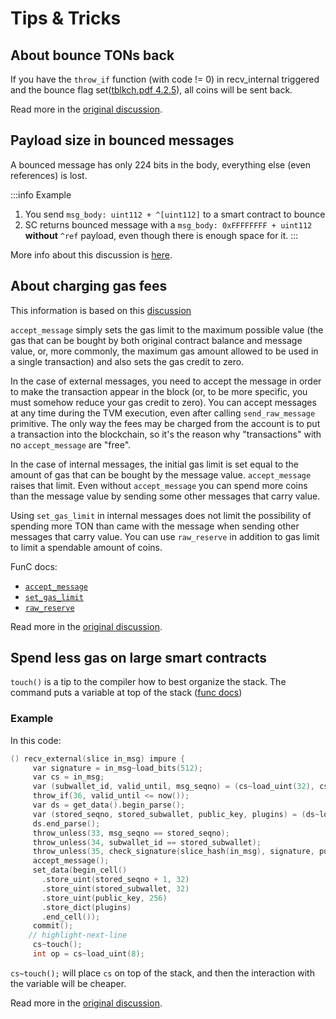 # Tips & Tricks

## About bounce TONs back

If you have the `throw_if` function (with code != 0) in recv_internal triggered and the bounce flag
set([tblkch.pdf 4.2.5](https://newton-blockchain.github.io/tblkch.pdf)), all coins will be sent back.

Read more in the [original discussion](https://t.me/tondev/44958).

## Payload size in bounced messages

A bounced message has only 224 bits in the body, everything else (even references) is lost.

:::info Example

1. You send `msg_body: uint112 + ^[uint112]` to a smart contract to bounce
2. SC returns bounced message with a `msg_body: 0xFFFFFFFF + uint112` **without** `^ref` payload, even though there is
   enough space for it.
:::

More info about this discussion is [here](https://t.me/tondev_eng/11201).

## About charging gas fees

This information is based on this [discussion](https://github.com/DKeysil/awesome-ton-smart-contracts/issues/1)

`accept_message` simply sets the gas limit to the maximum possible value (the gas that can be bought by both original
contract balance and message value, or, more commonly, the maximum gas amount allowed to be used in a single transaction) and
also sets the gas credit to zero.

In the case of external messages, you need to accept the message in order to make the transaction appear in the block (or,
to be more specific, you must somehow reduce your gas credit to zero). You can accept messages at any time during the TVM
execution, even after calling `send_raw_message` primitive. The only way the fees may be charged from the account is to
put a transaction into the blockchain, so it's the reason why "transactions" with no `accept_message` are "free".

In the case of internal messages, the initial gas limit is set equal to the amount of gas that can be bought by the message
value. `accept_message` raises that limit. Even without `accept_message` you can spend more coins than the message value
by sending some other messages that carry value.

Using `set_gas_limit` in internal messages does not limit the possibility of spending more TON than came with the
message when sending other messages that carry value. You can use `raw_reserve` in addition to gas limit to limit a
spendable amount of coins.

FunC docs:

- [`accept_message`](/develop/func/stdlib#accept_message)
- [`set_gas_limit`](/develop/func/stdlib#set_gas_limit)
- [`raw_reserve`](/develop/func/stdlib#raw_reserve)

Read more in the [original discussion](https://t.me/tondev/45882).

## Spend less gas on large smart contracts

`touch()` is a tip to the compiler how to best organize the stack. The command puts a variable at top of the
stack ([func docs](/develop/func/stdlib#impure_touch))

### Example

In this code:

```cpp
() recv_external(slice in_msg) impure {
     var signature = in_msg~load_bits(512);
     var cs = in_msg;
     var (subwallet_id, valid_until, msg_seqno) = (cs~load_uint(32), cs~load_uint(32), cs~load_uint(32));
     throw_if(36, valid_until <= now());
     var ds = get_data().begin_parse();
     var (stored_seqno, stored_subwallet, public_key, plugins) = (ds~load_uint(32), ds~load_uint(32), ds~load_uint(256), ds~load_dict());
     ds.end_parse();
     throw_unless(33, msg_seqno == stored_seqno);
     throw_unless(34, subwallet_id == stored_subwallet);
     throw_unless(35, check_signature(slice_hash(in_msg), signature, public_key));
     accept_message();
     set_data(begin_cell()
       .store_uint(stored_seqno + 1, 32)
       .store_uint(stored_subwallet, 32)
       .store_uint(public_key, 256)
       .store_dict(plugins)
       .end_cell());
     commit();
    // highlight-next-line
     cs~touch();
     int op = cs~load_uint(8);
```

`cs~touch();` will place `cs` on top of the stack, and then the interaction with the variable will be cheaper.

Read more in the [original discussion](https://t.me/tondev/45956).